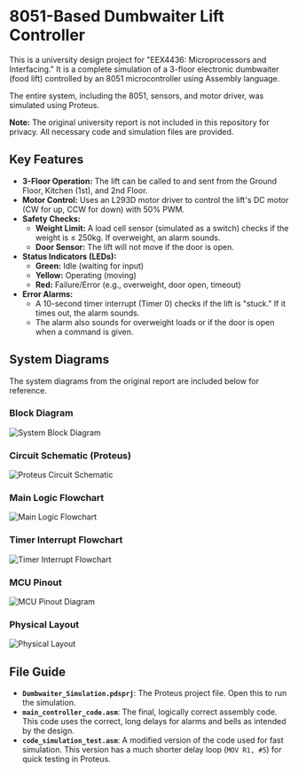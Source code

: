 # 8051-Based Dumbwaiter Lift Controller

This is a university design project for "EEX4436: Microprocessors and Interfacing." It is a complete simulation of a 3-floor electronic dumbwaiter (food lift) controlled by an 8051 microcontroller using Assembly language.

The entire system, including the 8051, sensors, and motor driver, was simulated using Proteus.

**Note:** The original university report is not included in this repository for privacy. All necessary code and simulation files are provided.

## Key Features

* **3-Floor Operation:** The lift can be called to and sent from the Ground Floor, Kitchen (1st), and 2nd Floor.
* **Motor Control:** Uses an L293D motor driver to control the lift's DC motor (CW for up, CCW for down) with 50% PWM.
* **Safety Checks:**
    * **Weight Limit:** A load cell sensor (simulated as a switch) checks if the weight is $\le$ 250kg. If overweight, an alarm sounds.
    * **Door Sensor:** The lift will not move if the door is open.
* **Status Indicators (LEDs):**
    * **Green:** Idle (waiting for input)
    * **Yellow:** Operating (moving)
    * **Red:** Failure/Error (e.g., overweight, door open, timeout)
* **Error Alarms:**
    * A 10-second timer interrupt (Timer 0) checks if the lift is "stuck." If it times out, the alarm sounds.
    * The alarm also sounds for overweight loads or if the door is open when a command is given.

## System Diagrams

The system diagrams from the original report are included below for reference.

### Block Diagram
![System Block Diagram](system_block_diagram.png)

### Circuit Schematic (Proteus)
![Proteus Circuit Schematic](proteus_schematic.png)

### Main Logic Flowchart
![Main Logic Flowchart](main_flowchart.png)

### Timer Interrupt Flowchart
![Timer Interrupt Flowchart](timer_interrupt_flowchart.png)

### MCU Pinout
![MCU Pinout Diagram](mcu_pinout_diagram.png)

### Physical Layout
![Physical Layout](physical_layout.png)


## File Guide

* **`Dumbwaiter_Simulation.pdsprj`**: The Proteus project file. Open this to run the simulation.
* **`main_controller_code.asm`**: The final, logically correct assembly code. This code uses the correct, long delays for alarms and bells as intended by the design.
* **`code_simulation_test.asm`**: A modified version of the code used for fast simulation. This version has a much shorter delay loop (`MOV R1, #5`) for quick testing in Proteus.